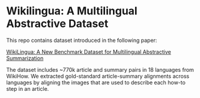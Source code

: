 # Wikilingua: A Multilingual Abstractive Dataset

This repo contains dataset introduced in the following paper: 

[WikiLingua: A New Benchmark Dataset for Multilingual Abstractive
Summarization](file:///Users/esindurmus/Downloads/multilingual_wikihow%20(48).pdf) 

The dataset includes ~770k article and summary pairs in 18 languages from WikiHow. We extracted gold-standard article-summary alignments across languages by aligning the images that are used to describe each how-to step in an article.




